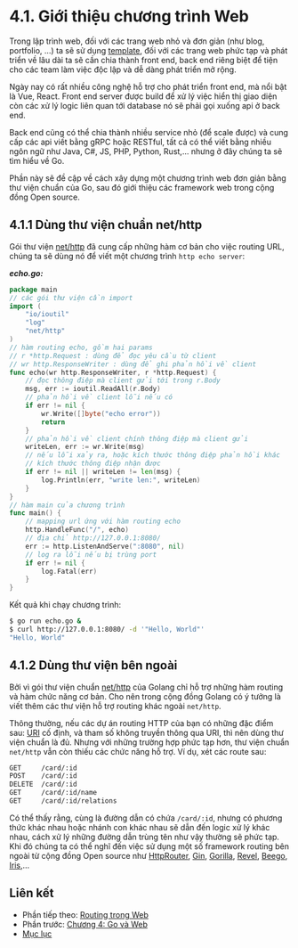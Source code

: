 # 4.1. Giới thiệu chương trình Web

Trong lập trình web, đối với các trang web nhỏ và đơn giản (như blog, portfolio, ...) ta sẽ sử dụng [template](https://gowebexamples.com/templates/), đối với các trang web phức tạp và phát triển về lâu dài ta sẽ cần chia thành front end, back end riêng biệt để tiện cho các team làm việc độc lập và dễ dàng phát triển mở rộng.

Ngày nay có rất nhiều công nghệ hỗ trợ cho phát triển front end, mà nổi bật là Vue, React. Front end server được build để xử lý việc hiển thị giao diện còn các xử lý logic liên quan tới database nó sẽ phải gọi xuống api ở back end.

Back end cũng có thể chia thành nhiều service nhỏ (để scale được) và cung cấp các api viết bằng gRPC hoặc RESTful, tất cả có thể viết bằng nhiều ngôn ngữ như Java, C#, JS, PHP, Python, Rust,... nhưng ở đây chúng ta sẽ tìm hiểu về Go.

Phần này sẽ đề cập về cách xây dựng một chương trình web đơn giản bằng thư viện chuẩn của Go, sau đó giới thiệu các framework web trong cộng đồng Open source.

## 4.1.1 Dùng thư viện chuẩn net/http

Gói thư viện [net/http](https://golang.org/pkg/net/http/) đã cung cấp những hàm cơ bản cho việc routing URL, chúng ta sẽ dùng nó để viết một chương trình `http echo server`:

***echo.go:***

```go
package main
// các gói thư viện cần import
import (
    "io/ioutil"
    "log"
    "net/http"
)
// hàm routing echo, gồm hai params
// r *http.Request : dùng để đọc yêu cầu từ client
// wr http.ResponseWriter : dùng để ghi phản hồi về client
func echo(wr http.ResponseWriter, r *http.Request) {
    // đọc thông điệp mà client gửi tới trong r.Body
    msg, err := ioutil.ReadAll(r.Body)
    // phản hồi về client lỗi nếu có
    if err != nil {
        wr.Write([]byte("echo error"))
        return
    }
    // phản hồi về client chính thông điệp mà client gửi
    writeLen, err := wr.Write(msg)
    // nếu lỗi xảy ra, hoặc kích thước thông điệp phản hồi khác
    // kích thước thông điệp nhận được
    if err != nil || writeLen != len(msg) {
        log.Println(err, "write len:", writeLen)
    }
}
// hàm main của chương trình
func main() {
    // mapping url ứng với hàm routing echo
    http.HandleFunc("/", echo)
    // địa chỉ http://127.0.0.1:8080/
    err := http.ListenAndServe(":8080", nil)
    // log ra lỗi nếu bị trùng port
    if err != nil {
        log.Fatal(err)
    }
}
```

Kết quả khi chạy chương trình:

```sh
$ go run echo.go &
$ curl http://127.0.0.1:8080/ -d '"Hello, World"'
"Hello, World"
```

## 4.1.2 Dùng thư viện bên ngoài

Bởi vì gói thư viện chuẩn [net/http](https://golang.org/pkg/net/http/) của Golang chỉ hỗ trợ những hàm routing và hàm chức năng cơ bản. Cho nên trong cộng đồng Golang có ý tưởng là viết thêm các thư viện hỗ trợ routing khác ngoài `net/http`.

Thông thường, nếu các dự án routing HTTP của bạn có những đặc điểm sau: [URI](https://vi.wikipedia.org/wiki/URI) cố định, và tham số không truyền thông qua URI, thì nên dùng thư viện chuẩn là đủ. Nhưng với những trường hợp phức tạp hơn, thư viện chuẩn `net/http` vẫn còn thiếu các chức năng hỗ trợ. Ví dụ, xét các route sau:

```sh
GET     /card/:id
POST    /card/:id
DELETE  /card/:id
GET     /card/:id/name
GET     /card/:id/relations
```

Có thể thấy rằng, cùng là đường dẫn có chứa `/card/:id`, nhưng có phương thức khác nhau hoặc nhánh con khác nhau sẽ dẫn đến logic xử lý khác nhau, cách xử lý những đường dẫn trùng tên như vậy thường sẽ phức tạp. Khi đó chúng ta có thể nghĩ đến việc sử dụng một số framework routing bên ngoài từ cộng đồng Open source như [HttpRouter](https://github.com/julienschmidt/httprouter), [Gin](https://github.com/gin-gonic/gin), [Gorilla](https://github.com/gorilla/mux), [Revel](https://github.com/revel/revel), [Beego](https://github.com/astaxie/beego), [Iris](https://github.com/kataras/iris),...

## Liên kết
* Phần tiếp theo: [Routing trong Web](./ch4-02-router.md)
* Phần trước: [Chương 4: Go và Web](./README.md)
* [Mục lục](../SUMMARY.md)
